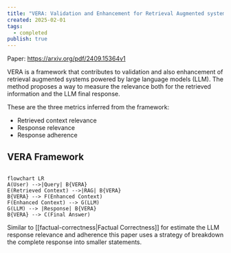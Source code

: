 ```yaml
---
title: "VERA: Validation and Enhancement for Retrieval Augmented systems"
created: 2025-02-01
tags:
  - completed
publish: true
---
```

Paper: https://arxiv.org/pdf/2409.15364v1

VERA is a framework that contributes to validation and also enhancement of retrieval augmented systems powered by large language models (LLM). The method proposes a way to measure the relevance both for the retrieved information and the LLM final response.

These are the three metrics inferred from the framework:

- Retrieved context relevance
- Response relevance
- Response adherence

## VERA Framework

```mermaid

flowchart LR
A(User) -->|Query| B{VERA}
E(Retrieved Context) -->|RAG| B{VERA}
B{VERA} --> F(Enhanced Context)
F(Enhanced Context) --> G(LLM)
G(LLM) --> |Response| B{VERA}
B{VERA} --> C(Final Answer)
```

Similar to [[factual-correctness|Factual Correctness]] for estimate the LLM response relevance and adherence this paper uses a strategy of breakdown the complete response into smaller statements.